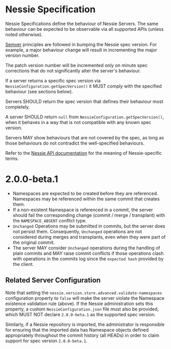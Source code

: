 # Nessie Specification

Nessie Specifications define the behaviour of Nessie Servers. The same behaviour can be expected to be observable
via all supported APIs (unless noted otherwise).

[Semver](https://semver.org/spec/v2.0.0.html) principles are followed in bumping the Nessie spec version.
For example, a major behaviour change will result in incrementing the major version number.

The patch version number will be incremented only on minute spec corrections that do not significantly alter the 
server's behaviour.

If a server returns a specific spec version via `NessieConfiguration.getSpecVersion()` it MUST comply with the
specified behaviour (see sections below).

Servers SHOULD return the spec version that defines their behaviour most completely.

A server SHOULD return `null` from `NessieConfiguration.getSpecVersion()`, when it behaves in a way that is not
compatible with any known spec version.

Servers MAY show behaviours that are not covered by the spec, as long as those behaviours do not contradict the
well-specified behaviours.

Refer to the [Nessie API documentation](./README.md) for the meaning of Nessie-specific terms.

# 2.0.0-beta.1

* Namespaces are expected to be created before they are referenced. Namespaces may be referenced within the same 
  commit that creates them. 
* If a non-existent Namespace is referenced in a commit, the server should fail the corresponding change (commit 
  / merge / transplant) with the `NAMESPACE_ABSENT` conflict type.
* `Unchanged` Operations may be submitted in commits, but the server does not persist them. Consequently, `Unchanged`
  operations are not considered during merges and transplants, even when they were part of the original commit.
* The server MAY consider `Unchanged` operations during the handling of plain commits and MAY raise commit conflicts
  if those operations clash with operations in the commits log since the `expected hash` provided by the client.

## Related Server Configuration

Note that setting the `nessie.version.store.advanced.validate-namespaces` configuration property to `false` will 
make the server violate the Namespace existence validation rule (above). If the Nessie administration sets this
property, a custom `NessieConfiguration.json` file must also be provided, which MUST NOT declare `2.0.0-beta.1` as
the supported spec version.

Similarly, if a Nessie repository is imported, the administrator is responsible for ensuring that the imported data
has Namespace objects defined appropriately throughout the commit history (all HEADs) in order to claim support for
spec version `2.0.0-beta.1`.
